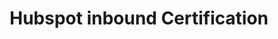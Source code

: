 ---
title: "Hubspot inbound Certification"
slugTitle: "hubspot-inbound-end"
description: "A certification earned after complete the hubspot inbound marketing course"
imageUrl: "/images/certifications/hubspot-inbound-marketing.png"
---